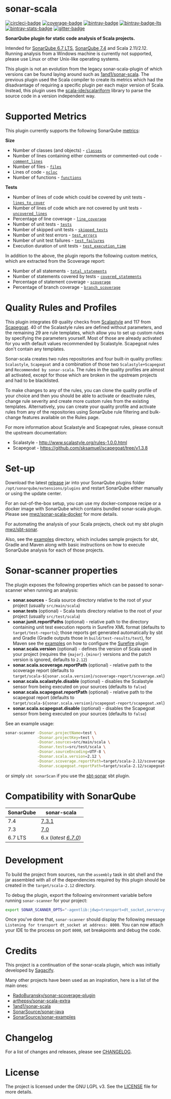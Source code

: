 sonar-scala
===
[![circleci-badge][]][circleci]
[![coverage-badge][]][coverage]
[![bintray-badge][]][bintray]
[![bintray-badge-lts][]][bintray-lts]
[![bintray-stats-badge][]][bintray-stats]
[![gitter-badge][]][gitter]

[circleci-badge]: https://img.shields.io/circleci/project/github/mwz/sonar-scala/master.svg?label=Build
[circleci]: https://circleci.com/gh/mwz/sonar-scala
[coverage-badge]: https://sonar.sonar-scala.com/api/badges/measure?key=sonar-scala&metric=coverage
[coverage]: https://sonar.sonar-scala.com/component_measures?id=sonar-scala&metric=coverage
[bintray-badge]: https://img.shields.io/badge/Download-7.3.1-blue.svg
[bintray]: https://bintray.com/mwz/maven/sonar-scala/7.3.1/link
[bintray-badge-lts]: https://img.shields.io/badge/Download-6.7.0_(LTS)-blue.svg
[bintray-lts]: https://bintray.com/mwz/maven/sonar-scala/6.7.0/link
[bintray-stats-badge]: https://img.shields.io/badge/dynamic/json.svg?uri=https://bintray.com/statistics/packageStatistics?pkgPath=/mwz/maven/sonar-scala&query=$.totalDownloads&label=Downloads+(last+30+days)&colorB=green
[bintray-stats]: https://bintray.com/mwz/maven/sonar-scala#statistics
[gitter-badge]: https://img.shields.io/gitter/room/sonar-scala/sonar-scala.svg?colorB=46BC99&label=Chat
[gitter]: https://gitter.im/sonar-scala/sonar-scala


**SonarQube plugin for static code analysis of Scala projects.**

Intended for [SonarQube 6.7 LTS](https://www.sonarqube.org/sonarqube-6-7-lts), [SonarQube 7.4](https://www.sonarqube.org/sonarqube-7-4) and Scala 2.11/2.12.
Running analysis from a Windows machine is currently not supported, please use Linux or other Unix-like operating systems.

This plugin is not an evolution from the legacy sonar-scala-plugin of which versions can be found laying around such as [1and1/sonar-scala](https://github.com/1and1/sonar-scala).
The previous plugin used the Scala compiler to create its metrics which had the disadvantage of requiring a specific plugin per each major version of Scala.
Instead, this plugin uses the [scala-ide/scalariform](https://github.com/scala-ide/scalariform) library to parse the source code in a version independent way.


# Supported Metrics
This plugin currently supports the following SonarQube [metrics](https://docs.sonarqube.org/display/SONAR/Metric+Definitions):

**Size**
- Number of classes (and objects) - [`classes`](https://docs.sonarqube.org/display/SONAR/Metric+Definitions#MetricDefinitions-Size)
- Number of lines containing either comments or commented-out code - [`comment_lines`](https://docs.sonarqube.org/display/SONAR/Metric+Definitions#MetricDefinitions-Size)
- Number of files - [`files`](https://docs.sonarqube.org/display/SONAR/Metric+Definitions#MetricDefinitions-Size)
- Lines of code - [`ncloc`](https://docs.sonarqube.org/display/SONAR/Metric+Definitions#MetricDefinitions-Size)
- Number of functions - [`functions`](https://docs.sonarqube.org/display/SONAR/Metric+Definitions#MetricDefinitions-Size)

**Tests**
- Number of lines of code which could be covered by unit tests - [`lines_to_cover`](https://docs.sonarqube.org/display/SONAR/Metric+Definitions#MetricDefinitions-Tests)
- Number of lines of code which are not covered by unit tests - [`uncovered_lines`](https://docs.sonarqube.org/display/SONAR/Metric+Definitions#MetricDefinitions-Tests)
- Percentage of line coverage - [`line_coverage`](https://docs.sonarqube.org/display/SONAR/Metric+Definitions#MetricDefinitions-Tests)
- Number of unit tests - [`tests`](https://docs.sonarqube.org/display/SONAR/Metric+Definitions#MetricDefinitions-Tests)
- Number of skipped unit tests - [`skipped_tests`](https://docs.sonarqube.org/display/SONAR/Metric+Definitions#MetricDefinitions-Tests)
- Number of unit test errors - [`test_errors`](https://docs.sonarqube.org/display/SONAR/Metric+Definitions#MetricDefinitions-Tests)
- Number of unit test failures - [`test_failures`](https://docs.sonarqube.org/display/SONAR/Metric+Definitions#MetricDefinitions-Tests)
- Execution duration of unit tests - [`test_execution_time`](https://docs.sonarqube.org/display/SONAR/Metric+Definitions#MetricDefinitions-Tests)

In addition to the above, the plugin reports the following custom metrics, which are extracted from the Scoverage report:
 - Number of all statements - [`total_statements`](https://github.com/mwz/sonar-scala/blob/3973e6a8b3857c06de7b6d996702eeb3e543e5e0/src/main/scala/com/mwz/sonar/scala/scoverage/ScoverageMetrics.scala#L64)
 - Number of statements covered by tests - [`covered_statements`](https://github.com/mwz/sonar-scala/blob/3973e6a8b3857c06de7b6d996702eeb3e543e5e0/src/main/scala/com/mwz/sonar/scala/scoverage/ScoverageMetrics.scala#L74)
 - Percentage of statement coverage - [`scoverage`](https://github.com/mwz/sonar-scala/blob/3973e6a8b3857c06de7b6d996702eeb3e543e5e0/src/main/scala/com/mwz/sonar/scala/scoverage/ScoverageMetrics.scala#L84)
 - Percentage of branch coverage - [`branch_scoverage`](https://github.com/mwz/sonar-scala/blob/3973e6a8b3857c06de7b6d996702eeb3e543e5e0/src/main/scala/com/mwz/sonar/scala/scoverage/ScoverageMetrics.scala#L96)


# Quality Rules and Profiles
This plugin integrates 69 quality checks from [Scalastyle](http://www.scalastyle.org/rules-1.0.0.html) and 117 from [Scapegoat](https://github.com/sksamuel/scapegoat/tree/v1.3.8). 40 of the Scalastyle rules are defined without parameters, and the remaining 29 are rule templates, which allow you to set up custom rules by specifying the parameters yourself. Most of those are already activated for you with default values recommended by Scalastyle. Scapegoat rules don't contain any templates.

Sonar-scala creates two rules repositories and four built-in quality profiles: `Scalastyle`, `Scapegoat` and a combination of those two `Scalastyle+Scapegoat` and `Recommended by sonar-scala`. The rules in the quality profiles are almost all activated, except for those which are broken in the upstream projects and had to be blacklisted.

To make changes to any of the rules, you can clone the quality profile of your choice and then you should be able to activate or deactivate rules, change rule severity and create more custom rules from the existing templates. Alternatively, you can create your quality profile and activate rules from any of the repositories using SonarQube rule filtering and bulk-change features available on the Rules page.

For more information about Scalastyle and Scapegoat rules, please consult the upstream documentation:
- Scalastyle - http://www.scalastyle.org/rules-1.0.0.html
- Scapegoat - https://github.com/sksamuel/scapegoat/tree/v1.3.8


# Set-up
Download the latest [release](https://github.com/mwz/sonar-scala/releases) jar into your SonarQube plugins folder `/opt/sonarqube/extensions/plugins` and restart SonarQube either manually or using the update center.

For an out-of-the-box setup, you can use my docker-compose recipe or a docker image with SonarQube which contains bundled sonar-scala plugin. Please see [mwz/sonar-scala-docker](https://github.com/mwz/sonar-scala-docker) for more details.

For automating the analysis of your Scala projects, check out my sbt plugin [mwz/sbt-sonar](https://github.com/mwz/sbt-sonar).

Also, see the [examples](https://github.com/mwz/sonar-scala/tree/master/examples) directory, which includes sample projects for sbt, Gradle and Maven along with basic instructions on how to execute SonarQube analysis for each of those projects.


# Sonar-scanner properties
The plugin exposes the following properties which can be passed to sonar-scanner when running an analysis:
- **sonar.sources** - Scala source directory relative to the root of your project (usually `src/main/scala`)
- **sonar.tests** (optional) - Scala tests directory relative to the root of your project (usually `src/test/scala`)
- **sonar.junit.reportPaths** (optional) - relative path to the directory containing unit test execution reports in Surefire XML format (defaults to `target/test-reports`); those reports get generated automatically by sbt and Gradle (Gradle outputs those in `build/test-results/test`), for Maven see the [examples](examples/mvn) on how to configure the [Surefire](https://maven.apache.org/surefire/maven-surefire-plugin/test-mojo.html) plugin
- **sonar.scala.version** (optional) - defines the version of Scala used in your project (requires the `{major}.{minor}` versions and the patch version is ignored, defaults to `2.12`)
- **sonar.scala.scoverage.reportPath** (optional) - relative path to the scoverage report (defaults to `target/scala-${sonar.scala.version}/scoverage-report/scoverage.xml`)
- **sonar.scala.scalastyle.disable** (optional) - disables the Scalastyle sensor from being executed on your sources (defaults to `false`)
- **sonar.scala.scapegoat.reportPath** (optional) - relative path to the scapegoat report (defaults to `target/scala-${sonar.scala.version}/scapegoat-report/scapegoat.xml`)
- **sonar.scala.scapegoat.disable** (optional) - disables the Scapegoat sensor from being executed on your sources (defaults to `false`)

See an example usage:
```bash
sonar-scanner -Dsonar.projectName=test \
              -Dsonar.projectKey=test \
              -Dsonar.sources=src/main/scala \
              -Dsonar.tests=src/test/scala \
              -Dsonar.sourceEncoding=UTF-8 \
              -Dsonar.scala.version=2.12 \
              -Dsonar.scoverage.reportPath=target/scala-2.12/scoverage-report/scoverage.xml \
              -Dsonar.scapegoat.reportPath=target/scala-2.12/scapegoat-report/scapegoat.xml
```
or simply `sbt sonarScan` if you use the [sbt-sonar](https://github.com/mwz/sbt-sonar) sbt plugin.

# Compatibility with SonarQube
SonarQube | sonar-scala
----------|----------
7.4       | [7.3.1](https://github.com/mwz/sonar-scala/releases/tag/v7.3.1)
7.3       | [7.0](https://github.com/mwz/sonar-scala/releases/tag/v7.0.0)
6.7 LTS   | 6.x (*latest [6.7.0](https://github.com/mwz/sonar-scala/releases/tag/v6.7.0)*)


# Development
To build the project from sources, run the `assembly` task in sbt shell and the jar assembled with all of the dependencies required by this plugin should be created in the `target/scala-2.12` directory. 

To debug the plugin, export the following environment variable before running `sonar-scanner` for your project:
```bash
export SONAR_SCANNER_OPTS="-agentlib:jdwp=transport=dt_socket,server=y,suspend=y,address=8000"
```
Once you've done that, `sonar-scanner` should display the following message `Listening for transport dt_socket at address: 8000`. You can now attach your IDE to the process on port `8000`, set breakpoints and debug the code.


# Credits
This project is a continuation of the sonar-scala plugin, which was initially developed by [Sagacify](https://github.com/Sagacify/sonar-scala).

Many other projects have been used as an inspiration, here is a list of the main ones:

- [RadoBuransky/sonar-scoverage-plugin](https://github.com/RadoBuransky/sonar-scoverage-plugin)
- [arthepsy/sonar-scala-extra](https://github.com/arthepsy/sonar-scala-extra)
- [1and1/sonar-scala](https://github.com/1and1/sonar-scala)
- [SonarSource/sonar-java](https://github.com/SonarSource/sonar-java)
- [SonarSource/sonar-examples](https://github.com/SonarSource/sonar-examples)


# Changelog
For a list of changes and releases, please see [CHANGELOG](CHANGELOG.md).


# License
The project is licensed under the GNU LGPL v3. See the [LICENSE](LICENSE) file for more details.

